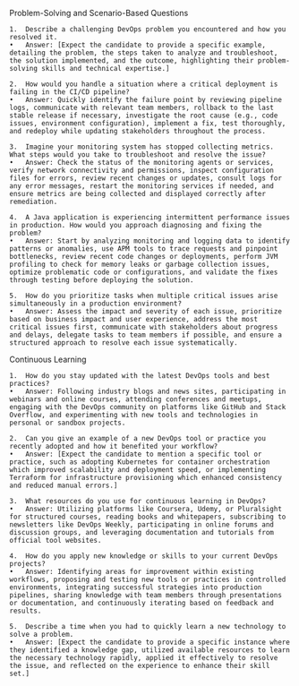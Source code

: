 Problem-Solving and Scenario-Based Questions

	1.	Describe a challenging DevOps problem you encountered and how you resolved it.
	•	Answer: [Expect the candidate to provide a specific example, detailing the problem, the steps taken to analyze and troubleshoot, the solution implemented, and the outcome, highlighting their problem-solving skills and technical expertise.]
	
    2.	How would you handle a situation where a critical deployment is failing in the CI/CD pipeline?
	•	Answer: Quickly identify the failure point by reviewing pipeline logs, communicate with relevant team members, rollback to the last stable release if necessary, investigate the root cause (e.g., code issues, environment configuration), implement a fix, test thoroughly, and redeploy while updating stakeholders throughout the process.
	
    3.	Imagine your monitoring system has stopped collecting metrics. What steps would you take to troubleshoot and resolve the issue?
	•	Answer: Check the status of the monitoring agents or services, verify network connectivity and permissions, inspect configuration files for errors, review recent changes or updates, consult logs for any error messages, restart the monitoring services if needed, and ensure metrics are being collected and displayed correctly after remediation.
	
    4.	A Java application is experiencing intermittent performance issues in production. How would you approach diagnosing and fixing the problem?
	•	Answer: Start by analyzing monitoring and logging data to identify patterns or anomalies, use APM tools to trace requests and pinpoint bottlenecks, review recent code changes or deployments, perform JVM profiling to check for memory leaks or garbage collection issues, optimize problematic code or configurations, and validate the fixes through testing before deploying the solution.
	
    5.	How do you prioritize tasks when multiple critical issues arise simultaneously in a production environment?
	•	Answer: Assess the impact and severity of each issue, prioritize based on business impact and user experience, address the most critical issues first, communicate with stakeholders about progress and delays, delegate tasks to team members if possible, and ensure a structured approach to resolve each issue systematically.

Continuous Learning

	1.	How do you stay updated with the latest DevOps tools and best practices?
	•	Answer: Following industry blogs and news sites, participating in webinars and online courses, attending conferences and meetups, engaging with the DevOps community on platforms like GitHub and Stack Overflow, and experimenting with new tools and technologies in personal or sandbox projects.
	
    2.	Can you give an example of a new DevOps tool or practice you recently adopted and how it benefited your workflow?
	•	Answer: [Expect the candidate to mention a specific tool or practice, such as adopting Kubernetes for container orchestration which improved scalability and deployment speed, or implementing Terraform for infrastructure provisioning which enhanced consistency and reduced manual errors.]
	
    3.	What resources do you use for continuous learning in DevOps?
	•	Answer: Utilizing platforms like Coursera, Udemy, or Pluralsight for structured courses, reading books and whitepapers, subscribing to newsletters like DevOps Weekly, participating in online forums and discussion groups, and leveraging documentation and tutorials from official tool websites.
	
    4.	How do you apply new knowledge or skills to your current DevOps projects?
	•	Answer: Identifying areas for improvement within existing workflows, proposing and testing new tools or practices in controlled environments, integrating successful strategies into production pipelines, sharing knowledge with team members through presentations or documentation, and continuously iterating based on feedback and results.
	
    5.	Describe a time when you had to quickly learn a new technology to solve a problem.
	•	Answer: [Expect the candidate to provide a specific instance where they identified a knowledge gap, utilized available resources to learn the necessary technology rapidly, applied it effectively to resolve the issue, and reflected on the experience to enhance their skill set.]